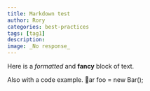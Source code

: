 ```yaml
---
title: Markdown test
author: Rory
categories: best-practices
tags: [tag1]
description: 
image: _No response_
---
```

Here is a *formatted* and **fancy** block of text.

Also with a code example.
ar foo = new Bar(); 
